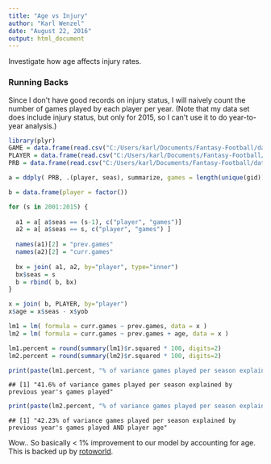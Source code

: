 ```yaml
---
title: "Age vs Injury"
author: "Karl Wenzel"
date: "August 22, 2016"
output: html_document
---
```




Investigate how age affects injury rates.

### Running Backs

Since I don't have good records on injury status, I will naively count the number of games played by each player per year.
(Note that my data set does include injury status, but only for 2015, so I can't use it to do year-to-year analysis.)


```r
library(plyr)
GAME = data.frame(read.csv("C:/Users/karl/Documents/Fantasy-Football/data/nfl_00-15/csv//GAME.csv"))
PLAYER = data.frame(read.csv("C:/Users/karl/Documents/Fantasy-Football/data/nfl_00-15/csv//PLAYER.csv"))
PRB = data.frame(read.csv("C:/Users/karl/Documents/Fantasy-Football/data/tidy/full/PRB.csv"))

a = ddply( PRB, .(player, seas), summarize, games = length(unique(gid)))

b = data.frame(player = factor())

for (s in 2001:2015) {
  
  a1 = a[ a$seas == (s-1), c("player", "games")]
  a2 = a[ a$seas == s, c("player", "games") ]  
  
  names(a1)[2] = "prev.games"
  names(a2)[2] = "curr.games"
  
  bx = join( a1, a2, by="player", type="inner")
  bx$seas = s  
  b = rbind( b, bx)
}

x = join( b, PLAYER, by="player")
x$age = x$seas - x$yob

lm1 = lm( formula = curr.games ~ prev.games, data = x )
lm2 = lm( formula = curr.games ~ prev.games + age, data = x )

lm1.percent = round(summary(lm1)$r.squared * 100, digits=2)
lm2.percent = round(summary(lm2)$r.squared * 100, digits=2)

print(paste(lm1.percent, "% of variance games played per season explained by previous year's games played", sep=""))
```

```
## [1] "41.6% of variance games played per season explained by previous year's games played"
```

```r
print(paste(lm2.percent, "% of variance games played per season explained by previous year's games played AND player age", sep=""))
```

```
## [1] "42.23% of variance games played per season explained by previous year's games played AND player age"
```
Wow.. So basically < 1% improvement to our model by accounting for age.  This is backed up by [rotoworld](http://www.rotoworld.com/articles/nfl/55671/81/the-injury-age-misconception).
